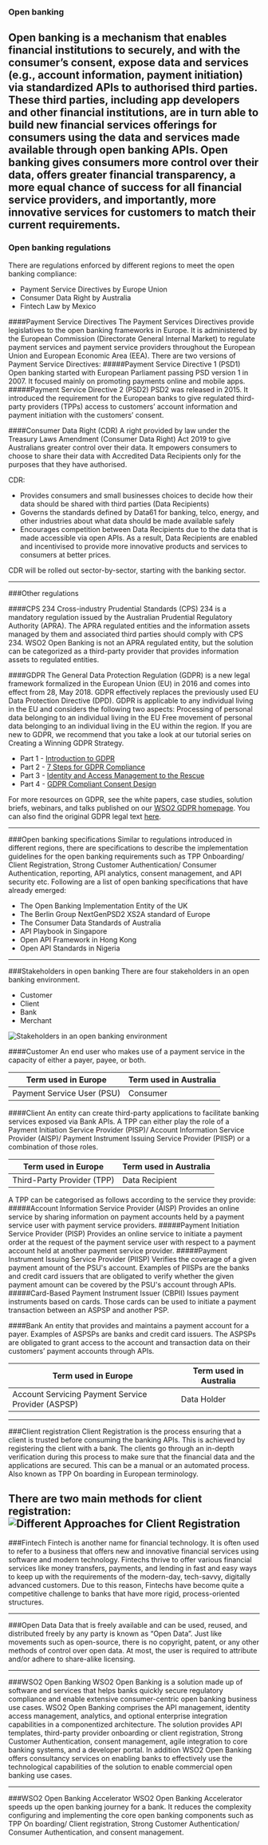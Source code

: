 
### Open banking 

Open banking is a mechanism that enables financial institutions to securely, and with the consumer’s consent, expose data and services (e.g., account information, payment initiation) via standardized APIs to authorised third parties.
These third parties, including app developers and other financial institutions, are in turn able to build new financial services offerings for consumers using the data and services made available through open banking APIs.
Open banking gives consumers more control over their data, offers greater financial transparency, a more equal chance of success for all financial service providers, and importantly, more innovative services for customers to match their current requirements.
------------------------------------------------------------------------
### Open banking regulations

There are regulations enforced by different regions to meet the open banking compliance:

- Payment Service Directives by Europe Union
- Consumer Data Right by Australia
- Fintech Law by Mexico

####Payment Service Directives 
The Payment Services Directives provide legislatives to the open banking frameworks in Europe. 
It is administered by the European Commission (Directorate General Internal Market) to regulate payment services and payment service providers throughout the European Union and European Economic Area (EEA).
There are two versions of Payment Service Directives:
#####Payment Service Directive 1 (PSD1)
Open banking started with European Parliament passing PSD version 1 in 2007. It  focused mainly on promoting payments online and mobile apps.
#####Payment Service Directive 2 (PSD2)
PSD2 was released in 2015. It introduced the requirement for the European banks to give regulated third-party providers (TPPs) access to customers’ account information and payment initiation with the customers’ consent.

####Consumer Data Right (CDR)
A right provided by law under the Treasury Laws Amendment (Consumer Data Right) Act 2019 to give Australians greater control over their data. It empowers consumers to choose to share their data with Accredited Data Recipients only for the purposes that they have authorised.

CDR: 
- Provides consumers and small businesses choices to decide how their data should be shared with third parties (Data Recipients)
- Governs the standards defined by Data61 for banking, telco, energy, and other industries about what data should be made available safely
- Encourages competition between Data Recipients due to the data that is made accessible via open APIs. As a result, Data Recipients are enabled and incentivised to provide more innovative products and services to consumers at better prices.

CDR will be rolled out sector-by-sector, starting with the banking sector. 

------------------------------------------------------------------------
###Other regulations

####CPS 234
Cross-industry Prudential Standards (CPS) 234 is a mandatory regulation issued by the Australian Prudential Regulatory Authority (APRA). The APRA regulated entities and the information assets managed by them and associated third parties should comply with CPS 234. WSO2 Open Banking is not an APRA regulated entity, but the solution can be categorized as a third-party provider that provides information assets to regulated entities.
 
####GDPR
The General Data Protection Regulation (GDPR) is a new legal framework formalized in the European Union (EU) in 2016 and comes into effect from 28, May 2018. GDPR effectively replaces the previously used EU Data Protection Directive (DPD). 
GDPR is applicable to any individual living in the EU and considers the following two aspects:
Processing of personal data belonging to an individual living in the EU
Free movement of personal data belonging to an individual living in the EU within the region.
If you are new to GDPR, we recommend that you take a look at our tutorial series on Creating a Winning GDPR Strategy.

- Part 1 - [Introduction to GDPR](https://wso2.com/library/article/2017/12/introduction-to-gdpr/)
- Part 2 - [7 Steps for GDPR Compliance](https://wso2.com/library/article/2017/12/7-steps-for-gdpr-compliance/)
- Part 3 - [Identity and Access Management to the Rescue](https://wso2.com/library/article/2018/2/identity-and-access-management-to-the-rescue/)
- Part 4 - [GDPR Compliant Consent Design](https://wso2.com/library/articles/2018/03/creating-a-winning-gdpr-strategypart-4-gdpr-compliant-consent-design/)

For more resources on GDPR, see the white papers, case studies, solution briefs, webinars, and talks published on our [WSO2 GDPR homepage](https://wso2.com/solutions/regulatory-compliance/gdpr/). You can also find the original GDPR legal text [here](http://eur-lex.europa.eu/legal-content/en/TXT/?uri=CELEX%3A32016R0679).

------------------------------------------------------------------------
###Open banking specifications
Similar to regulations introduced in different regions, there are specifications to describe the implementation guidelines for the open banking requirements such as TPP Onboarding/ Client Registration, Strong Customer Authentication/ Consumer Authentication, reporting, API analytics, consent management, and API security etc. Following are a list of open banking specifications that have already emerged:

- The Open Banking Implementation Entity of the UK
- The Berlin Group NextGenPSD2 XS2A standard of Europe
- The Consumer Data Standards of Australia
- API Playbook in Singapore
- Open API Framework in Hong Kong
- Open API Standards in Nigeria

------------------------------------------------------------------------
###Stakeholders in open banking 
There are four stakeholders in an open banking environment. 

- Customer
- Client
- Bank
- Merchant

![Stakeholders in an open banking environment](../assets/img/key-concepts/open-banking-stakeholders.png)

####Customer 
An end user who makes use of a payment service in the capacity of either a payer, payee, or both.

<table>
<thead>
<tr class="header">
<th>Term used in Europe </th>
<th>Term used in Australia</th>
</tr>
</thead>
<tbody>
<tr class="odd">
<td>Payment Service User (PSU)</td>
<td>Consumer</td>
</tr>
</tbody>
</table>

####Client
An entity can create third-party applications to facilitate banking services exposed via Bank APIs. A TPP can either play the role of a Payment Initiation Service Provider (PISP)/  Account Information Service Provider (AISP)/ Payment Instrument Issuing Service Provider (PIISP) or a combination of those roles.

<table>
<thead>
<tr class="header">
<th>Term used in Europe </th>
<th>Term used in Australia</th>
</tr>
</thead>
<tbody>
<tr class="odd">
<td>Third-Party Provider (TPP)</td>
<td>Data Recipient</td>
</tr>
</tbody>
</table>

A TPP can be categorised as follows according to the service they provide:
#####Account Information Service Provider (AISP)
Provides an online service by sharing information on payment accounts held by a payment service user with payment service providers.
#####Payment Initiation Service Provider (PISP)
Provides an online service to initiate a payment order at the request of the payment service user with respect to a payment account held at another payment service provider.
#####Payment Instrument Issuing Service Provider (PIISP)
Verifies the coverage of a given payment amount of the PSU's account. Examples of PIISPs are the banks and credit card issuers that are obligated to verify whether the given payment amount can be covered by the PSU's account through APIs.
#####Card-Based Payment Instrument Issuer (CBPII)
Issues payment instruments based on cards. Those cards can be used to initiate a payment transaction between an ASPSP and another PSP.

####Bank
An entity  that provides and maintains a payment account for a payer. Examples of ASPSPs are banks and credit card issuers. The ASPSPs are obligated to grant access to the account and transaction data on their customers’ payment accounts through APIs.
 
<table>
<thead>
<tr class="header">
<th>Term used in Europe </th>
<th>Term used in Australia</th>
</tr>
</thead>
<tbody>
<tr class="odd">
<td>Account Servicing Payment Service Provider (ASPSP)</td>
<td>Data Holder</td>
</tr>
</tbody>
</table>

------------------------------------------------------------------------
###Client registration 
Client Registration is the process ensuring that a client is trusted before consuming the banking APIs. This is achieved by registering the client with a bank. The clients go through an in-depth verification during this process to make sure that the financial data and the applications are secured. This can be a manual or an automated process. Also known as TPP On boarding in European terminology.

There are two main methods for client registration:
![Different Approaches for Client Registration](../assets/img/key-concepts/different-approaches.png)
------------------------------------------------------------------------
###Fintech
Fintech is another name for financial technology. It is often used to refer to a business that offers new and innovative financial services using software and modern technology.
Fintechs thrive to offer various financial services like money transfers, payments, and lending in fast and easy ways to keep up with the requirements of the modern-day, tech-savvy, digitally advanced customers. Due to this reason, Fintechs have become quite a competitive challenge to banks that have more rigid, process-oriented structures.

------------------------------------------------------------------------
###Open Data
Data that is freely available and can be used, reused, and distributed freely by any party is known as “Open Data”. Just like movements such as open-source, there is no copyright, patent, or any other methods of control over open data. At most, the user is required to attribute and/or adhere to share-alike licensing. 

------------------------------------------------------------------------
###WSO2 Open Banking
WSO2 Open Banking is a solution made up of software and services that helps banks quickly secure regulatory compliance and enable extensive consumer-centric open banking business use cases.
WSO2 Open Banking comprises the API management, identity access management, analytics, and optional enterprise integration capabilities in a componentized architecture. The solution provides API templates, third-party provider onboarding or client registration, Strong Customer Authentication, consent management, agile integration to core banking systems, and a developer portal. In addition WSO2 Open Banking offers consultancy services on enabling banks to effectively use the technological capabilities of the solution to enable commercial open banking use cases.

------------------------------------------------------------------------
###WSO2 Open Banking Accelerator
WSO2 Open Banking Accelerator speeds up the open banking journey for a bank. It reduces the complexity configuring and  implementing the core open banking components such as TPP On boarding/ Client registration, Strong Customer Authentication/ Consumer Authentication, and consent management.
